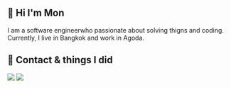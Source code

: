 
## 🚀 Hi I'm Mon
I am a software engineerwho passionate about solving thigns and coding.
Currently, I live in Bangkok and work in Agoda.


## 🔗 Contact & things I did
[![](https://img.shields.io/badge/linkedin-0A66C2?style=for-the-badge&logo=linkedin&logoColor=white)](https://www.linkedin.com/)
[![](https://img.shields.io/badge/ieee-infocom%202022-orange?style=for-the-badge&logoColor=white)](https://ieeexplore.ieee.org/document/9163043)

